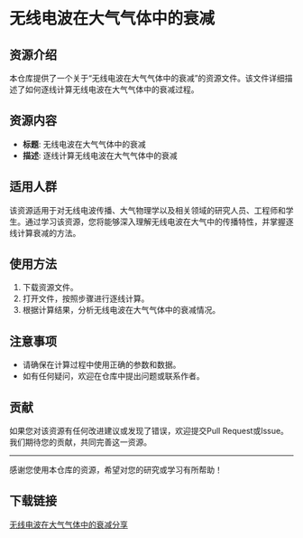 # 无线电波在大气气体中的衰减

## 资源介绍

本仓库提供了一个关于“无线电波在大气气体中的衰减”的资源文件。该文件详细描述了如何逐线计算无线电波在大气气体中的衰减过程。

## 资源内容

- **标题**: 无线电波在大气气体中的衰减
- **描述**: 逐线计算无线电波在大气气体中的衰减

## 适用人群

该资源适用于对无线电波传播、大气物理学以及相关领域的研究人员、工程师和学生。通过学习该资源，您将能够深入理解无线电波在大气中的传播特性，并掌握逐线计算衰减的方法。

## 使用方法

1. 下载资源文件。
2. 打开文件，按照步骤进行逐线计算。
3. 根据计算结果，分析无线电波在大气气体中的衰减情况。

## 注意事项

- 请确保在计算过程中使用正确的参数和数据。
- 如有任何疑问，欢迎在仓库中提出问题或联系作者。

## 贡献

如果您对该资源有任何改进建议或发现了错误，欢迎提交Pull Request或Issue。我们期待您的贡献，共同完善这一资源。

---

感谢您使用本仓库的资源，希望对您的研究或学习有所帮助！

## 下载链接

[无线电波在大气气体中的衰减分享](https://pan.quark.cn/s/fb37062ecc61)